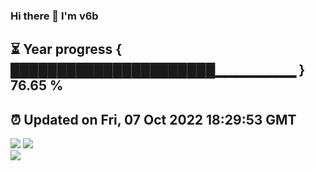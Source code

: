 ### Hi there 👋  I'm v6b  
⏳ Year progress { ██████████████████████▁▁▁▁▁▁▁▁ } 76.65 %
---
⏰ Updated on Fri, 07 Oct 2022 18:29:53 GMT
---
![](https://github-readme-stats.vercel.app/api?username=v6b&bg_color=30,e96443,904e95&title_color=fff&text_color=fff&layout=compact)
![](https://github-readme-stats.vercel.app/api/top-langs/?username=v6b&layout=compact&bg_color=30,e96443,904e95&title_color=fff&text_color=fff)  
![](https://gcore.jsdelivr.net/gh/v6b/v6b@main/assets/github-contribution-grid-snake.svg)

